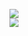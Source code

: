 [![](https://img.shields.io/badge/Made%20With-Github%20Spray-lightgrey.svg?style=for-the-badge&logo=github)](https://github.com/Annihil/github-spray#4080)  
[![](https://i.imgur.com/2DrTn0Z.gif)](https://github.com/Annihil/github-spray)